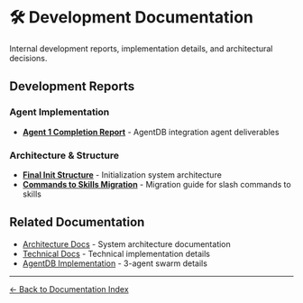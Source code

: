 # 🛠️ Development Documentation

Internal development reports, implementation details, and architectural decisions.

## Development Reports

### Agent Implementation
- **[Agent 1 Completion Report](./AGENT1_COMPLETION_REPORT.md)** - AgentDB integration agent deliverables

### Architecture & Structure
- **[Final Init Structure](./FINAL_INIT_STRUCTURE.md)** - Initialization system architecture
- **[Commands to Skills Migration](./COMMANDS_TO_SKILLS_MIGRATION.md)** - Migration guide for slash commands to skills

## Related Documentation

- [Architecture Docs](../architecture/) - System architecture documentation
- [Technical Docs](../technical/) - Technical implementation details
- [AgentDB Implementation](../agentdb/SWARM_IMPLEMENTATION_COMPLETE.md) - 3-agent swarm details

---

[← Back to Documentation Index](../README.md)
